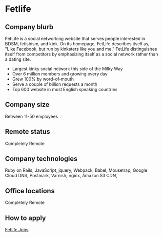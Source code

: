 # Fetlife

## Company blurb

FetLife is a social networking website that serves people interested in BDSM, fetishism, and kink. On its homepage, FetLife describes itself as, "Like Facebook, but run by kinksters like you and me." FetLife distinguishes itself from competitors by emphasizing itself as a social network rather than a dating site.

- Largest kinky social network this side of the Milky Way
- Over 6 million members and growing every day
- Grew 100% by word-of-mouth
- Serve a couple of billion requests a month
- Top 600 website in most English speaking countries

## Company size

Between 11-50 employees


## Remote status
Completely Remote


## Company technologies

Ruby on Rails, JavaScript, jquery, Webpack, Babel, Mousetrap, Google Cloud DNS, Postmark, Varnish, nginx, Amazon S3 CDN, 

## Office locations
Completely Remote

## How to apply

[Fetlife Jobs](https://remoteok.io/remote-companies/fetlife)
